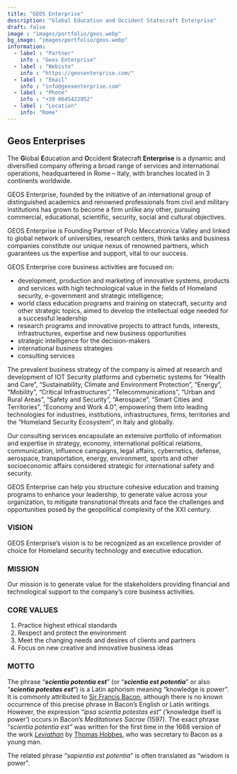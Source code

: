 ```yaml
---
title: "GEOS Enterprise"
description: "Global Education and Occident Statecraft Enterprise"
draft: false
image : "images/portfolio/geos.webp"
bg_image: "images/portfolio/geos.webp"
information:
  - label : "Partner"
    info : "Geos Enterprise"
  - label : "Webiste"
    info : "https://geosenterprise.com/"
  - label : "Email"
    info : "info@geosenterprise.com"
  - label : "Phone"
    info : "+39 0645422952"
  - label : "Location"
    info: "Rome"
---
```


## Geos Enterprises

The **G**lobal **E**ducation and **O**ccident **S**tatecraft **Enterprise** is a dynamic and diversified company offering a broad range of services and international operations, headquartered in Rome – Italy, with branches located in 3 continents worldwide.

GEOS Enterprise, founded by the initiative of an international group of distinguished academics and renowned professionals from civil and military institutions has grown to become a firm unlike any other, pursuing commercial, educational, scientific, security, social and cultural objectives.

GEOS Enterprise is Founding Partner of Polo Meccatronica Valley and linked to global network of universities, research centers, think tanks and business companies constitute our unique nexus of renowned partners, which guarantees us the expertise and support, vital to our success.

GEOS Enterprise core business activities are focused on:

-   development, production and marketing of innovative systems, products and services with high technological value in the fields of Homeland security, e-government and strategic intelligence;
-   world class education programs and training on statecraft, security and other strategic topics, aimed to develop the intellectual edge needed for a successful leadership
-   research programs and innovative projects to attract funds, interests, infrastructures, expertise and new business opportunities
-   strategic intelligence for the decision-makers
-   international business strategies
-   consulting services



The prevalent business strategy of the company is aimed at research and development of IOT Security platforms and cybernetic systems for “Health and Care”, “Sustainability, Climate and Environment Protection”, “Energy”, “Mobility”, “Critical Infrastructures”, “Telecommunications”, “Urban and Rural Areas”, “Safety and Security”, “Aerospace”, “Smart Cities and Territories”, “Economy and Work 4.0”, empowering them into leading technologies for industries, institutions, infrastructures, firms, territories and the “Homeland Security Ecosystem”, in Italy and globally.

Our consulting services encapsulate an extensive portfolio of information and expertise in strategy, economy, international political relations, communication, influence campaigns, legal affairs, cybernetics, defense, aerospace, transportation, energy, environment, sports and other socioeconomic affairs considered strategic for international safety and security.

GEOS Enterprise can help you structure cohesive education and training programs to enhance your leadership, to generate value across your organization, to mitigate transnational threats and face the challenges and opportunities posed by the geopolitical complexity of the XXI century.

### VISION

GEOS Enterprise’s vision is to be recognized as an excellence provider of choice for Homeland security technology and executive education.

### MISSION

Our mission is to generate value for the stakeholders providing financial and technological support to the company’s core business activities.

### CORE VALUES

1.  Practice highest ethical standards
2.  Respect and protect the environment
3.  Meet the changing needs and desires of clients and partners
4.  Focus on new creative and innovative business ideas

### MOTTO

The phrase “**_scientia potentia est_**” (or “**_scientia est potentia_**” or also “**_scientia potestas est_**“) is a Latin aphorism meaning “knowledge is power”. It is commonly attributed to [Sir Francis Bacon](https://en.wikipedia.org/wiki/Sir_Francis_Bacon), although there is no known occurrence of this precise phrase in Bacon’s English or Latin writings. However, the expression “_ipsa scientia potestas est_” (‘knowledge itself is power’) occurs in Bacon’s _Meditationes Sacrae_ (1597). The exact phrase “_scientia potentia est”_ was written for the first time in the 1668 version of the work [_Leviathan_](https://en.wikipedia.org/wiki/Leviathan_(Hobbes_book)) by [Thomas Hobbes](https://en.wikipedia.org/wiki/Thomas_Hobbes), who was secretary to Bacon as a young man.

The related phrase “_sapientia est potentia”_ is often translated as “wisdom is power”.
